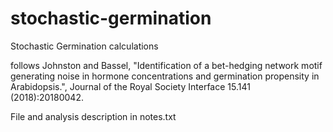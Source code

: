 # stochastic-germination
Stochastic Germination calculations

follows Johnston and Bassel, "Identification of a bet-hedging network motif generating noise in hormone concentrations and germination propensity in Arabidopsis.", Journal of the Royal Society Interface 15.141 (2018):20180042.

File and analysis description in notes.txt
